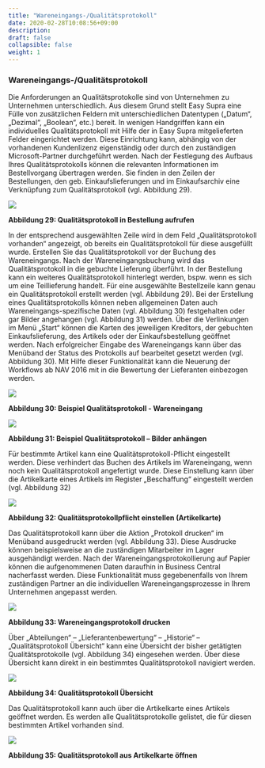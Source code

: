 ```yaml
---
title: "Wareneingangs-/Qualitätsprotokoll"
date: 2020-02-28T10:08:56+09:00
description: 
draft: false
collapsible: false
weight: 1
---
```

### Wareneingangs-/Qualitätsprotokoll

Die Anforderungen an Qualitätsprotokolle sind von Unternehmen zu Unternehmen unterschiedlich. Aus diesem Grund stellt Easy Supra eine Fülle von zusätzlichen Feldern mit unterschiedlichen Datentypen („Datum“, „Dezimal“, „Boolean“, etc.) bereit. In wenigen Handgriffen kann ein individuelles Qualitätsprotokoll mit Hilfe der in Easy Supra mitgelieferten Felder 
eingerichtet werden. Diese Einrichtung kann, abhängig von der vorhandenen Kundenlizenz
eigenständig oder durch den zuständigen Microsoft-Partner durchgeführt werden.
Nach der Festlegung des Aufbaus Ihres Qualitätsprotokolls können die relevanten Informationen im Bestellvorgang übertragen werden. Sie finden in den Zeilen der Bestellungen, den
geb. Einkaufslieferungen und im Einkaufsarchiv eine Verknüpfung zum Qualitätsprotokoll
(vgl. Abbildung 29).  

![](images/connectornav/easysupraWeb/Abb29.png)

**Abbildung 29: Qualitätsprotokoll in Bestellung aufrufen**

In der entsprechend ausgewählten Zeile wird in dem Feld „Qualitätsprotokoll vorhanden“ angezeigt, ob bereits ein Qualitätsprotokoll für diese ausgefüllt wurde. Erstellen Sie das Qualitätsprotokoll vor der Buchung des Wareneingangs. Nach der Wareneingangsbuchung wird 
das Qualitätsprotokoll in die gebuchte Lieferung überführt. In der Bestellung kann ein weiteres 
Qualitätsprotokoll hinterlegt werden, bspw. wenn es sich um eine Teillieferung handelt. 
Für eine ausgewählte Bestellzeile kann genau ein Qualitätsprotokoll erstellt werden (vgl. Abbildung 29). Bei der Erstellung eines Qualitätsprotokolls können neben allgemeinen Daten 
auch Wareneingangs-spezifische Daten (vgl. Abbildung 30) festgehalten oder gar Bilder angehangen (vgl. Abbildung 31) werden. Über die Verlinkungen im Menü „Start“ können die 
Karten des jeweiligen Kreditors, der gebuchten Einkaufslieferung, des Artikels oder der Einkaufsbestellung geöffnet werden. Nach erfolgreicher Eingabe des Wareneingangs kann über 
das Menüband der Status des Protokolls auf bearbeitet gesetzt werden (vgl. Abbildung 30). 
Mit Hilfe dieser Funktionalität kann die Neuerung der Workflows ab NAV 2016 mit in die Bewertung der Lieferanten einbezogen werden. 


![](images/connectornav/easysupraWeb/Abb30.png)

**Abbildung 30: Beispiel Qualitätsprotokoll - Wareneingang**

![](images/connectornav/easysupraWeb/Abb31.png)

**Abbildung 31: Beispiel Qualitätsprotokoll – Bilder anhängen**

Für bestimmte Artikel kann eine Qualitätsprotokoll-Pflicht eingestellt werden. Diese verhindert 
das Buchen des Artikels im Wareneingang, wenn noch kein Qualitätsprotokoll angefertigt 
wurde. Diese Einstellung kann über die Artikelkarte eines Artikels im Register „Beschaffung“ 
eingestellt werden (vgl. Abbildung 32)

![](images/connectornav/easysupraWeb/Abb32.png)

**Abbildung 32: Qualitätsprotokollpflicht einstellen (Artikelkarte)**

Das Qualitätsprotokoll kann über die Aktion „Protokoll drucken“ im Menüband ausgedruckt 
werden (vgl. Abbildung 33). Diese Ausdrucke können beispielsweise an die zuständigen Mitarbeiter im Lager ausgehändigt werden. Nach der Wareneingangsprotokollierung auf Papier
können die aufgenommenen Daten daraufhin in Business Central nacherfasst werden. Diese 
Funktionalität muss gegebenenfalls von Ihrem zuständigen Partner an die individuellen Wareneingangsprozesse in Ihrem Unternehmen angepasst werden.


![](images/connectornav/easysupraWeb/Abb33.png)

**Abbildung 33: Wareneingangsprotokoll drucken**

Über „Abteilungen“ – „Lieferantenbewertung“ – „Historie“ – „Qualitätsprotokoll Übersicht“ 
kann eine Übersicht der bisher getätigten Qualitätsprotokolle (vgl. Abbildung 34) eingesehen werden. Über diese Übersicht kann direkt in ein bestimmtes Qualitätsprotokoll navigiert 
werden. 

![](images/connectornav/easysupraWeb/Abb34.png)

**Abbildung 34: Qualitätsprotokoll Übersicht**

Das Qualitätsprotokoll kann auch über die Artikelkarte eines Artikels geöffnet werden. Es 
werden alle Qualitätsprotokolle gelistet, die für diesen bestimmten Artikel vorhanden sind.

![](images/connectornav/easysupraWeb/Abb35.png)

**Abbildung 35: Qualitätsprotokoll aus Artikelkarte öffnen**

